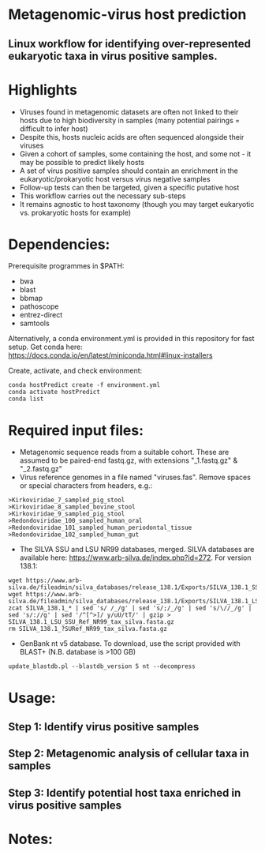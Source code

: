 # Metagenomic-virus host prediction

## Linux workflow for identifying over-represented eukaryotic taxa in virus positive samples.

# Highlights
- Viruses found in metagenomic datasets are often not linked to their hosts due to high biodiversity in samples (many potential pairings = difficult to infer host)
- Despite this, hosts nucleic acids are often sequenced alongside their viruses
- Given a cohort of samples, some containing the host, and some not - it may be possible to predict likely hosts
- A set of virus positive samples should contain an enrichment in the eukaryotic/prokaryotic host versus virus negative samples
- Follow-up tests can then be targeted, given a specific putative host
- This workflow carries out the necessary sub-steps
- It remains agnostic to host taxonomy (though you may target eukaryotic vs. prokaryotic hosts for example) 

# Dependencies:

Prerequisite programmes in $PATH:
- bwa
- blast
- bbmap
- pathoscope
- entrez-direct
- samtools

Alternatively, a conda environment.yml is provided in this repository for fast setup.
Get conda here:
https://docs.conda.io/en/latest/miniconda.html#linux-installers

Create, activate, and check environment:
```
conda hostPredict create -f environment.yml
conda activate hostPredict
conda list
```

# Required input files:
- Metagenomic sequence reads from a suitable cohort. These are assumed to be paired-end fastq.gz, with extensions "_1.fastq.gz" & "_2.fastq.gz"
- Virus reference genomes in a file named "viruses.fas". Remove spaces or special characters from headers, e.g.:
```
>Kirkoviridae_7_sampled_pig_stool
>Kirkoviridae_8_sampled_bovine_stool
>Kirkoviridae_9_sampled_pig_stool
>Redondoviridae_100_sampled_human_oral
>Redondoviridae_101_sampled_human_periodontal_tissue
>Redondoviridae_102_sampled_human_gut
```
- The SILVA SSU and LSU NR99 databases, merged. SILVA databases are available here: https://www.arb-silva.de/index.php?id=272. For version 138.1:
```
wget https://www.arb-silva.de/fileadmin/silva_databases/release_138.1/Exports/SILVA_138.1_SSURef_NR99_tax_silva.fasta.gz
wget https://www.arb-silva.de/fileadmin/silva_databases/release_138.1/Exports/SILVA_138.1_LSURef_NR99_tax_silva.fasta.gz
zcat SILVA_138.1_* | sed 's/ /_/g' | sed 's/;/_/g' | sed 's/\//_/g' | sed 's/://g' | sed '/^[^>]/ y/uU/tT/' | gzip > SILVA_138.1_LSU_SSU_Ref_NR99_tax_silva.fasta.gz
rm SILVA_138.1_?SURef_NR99_tax_silva.fasta.gz
```
- GenBank nt v5 database. To download, use the script provided with BLAST+ (N.B. database is >100 GB)
```
update_blastdb.pl --blastdb_version 5 nt --decompress
```



# Usage:

## Step 1: Identify virus positive samples

## Step 2: Metagenomic analysis of cellular taxa in samples

## Step 3: Identify potential host taxa enriched in virus positive samples




# Notes:



